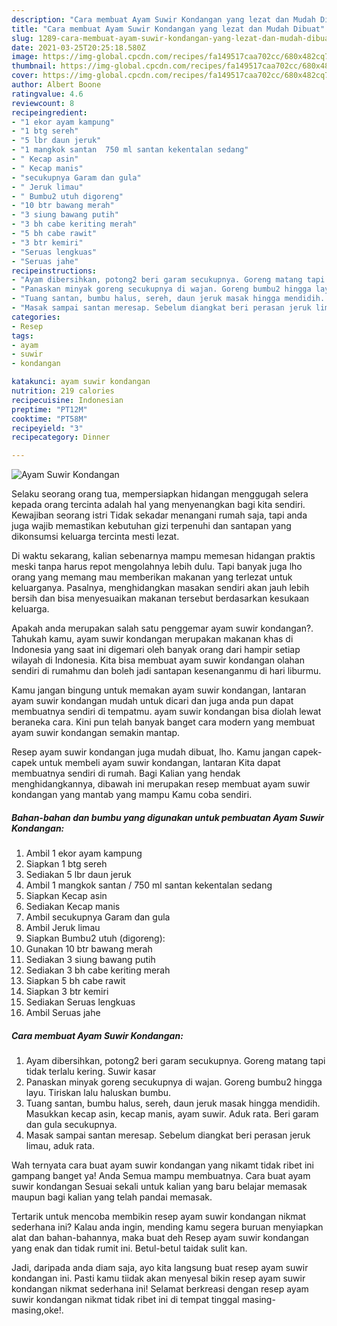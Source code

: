 ```yaml
---
description: "Cara membuat Ayam Suwir Kondangan yang lezat dan Mudah Dibuat"
title: "Cara membuat Ayam Suwir Kondangan yang lezat dan Mudah Dibuat"
slug: 1289-cara-membuat-ayam-suwir-kondangan-yang-lezat-dan-mudah-dibuat
date: 2021-03-25T20:25:18.580Z
image: https://img-global.cpcdn.com/recipes/fa149517caa702cc/680x482cq70/ayam-suwir-kondangan-foto-resep-utama.jpg
thumbnail: https://img-global.cpcdn.com/recipes/fa149517caa702cc/680x482cq70/ayam-suwir-kondangan-foto-resep-utama.jpg
cover: https://img-global.cpcdn.com/recipes/fa149517caa702cc/680x482cq70/ayam-suwir-kondangan-foto-resep-utama.jpg
author: Albert Boone
ratingvalue: 4.6
reviewcount: 8
recipeingredient:
- "1 ekor ayam kampung"
- "1 btg sereh"
- "5 lbr daun jeruk"
- "1 mangkok santan  750 ml santan kekentalan sedang"
- " Kecap asin"
- " Kecap manis"
- "secukupnya Garam dan gula"
- " Jeruk limau"
- " Bumbu2 utuh digoreng"
- "10 btr bawang merah"
- "3 siung bawang putih"
- "3 bh cabe keriting merah"
- "5 bh cabe rawit"
- "3 btr kemiri"
- "Seruas lengkuas"
- "Seruas jahe"
recipeinstructions:
- "Ayam dibersihkan, potong2 beri garam secukupnya. Goreng matang tapi tidak terlalu kering. Suwir kasar"
- "Panaskan minyak goreng secukupnya di wajan. Goreng bumbu2 hingga layu. Tiriskan lalu haluskan bumbu."
- "Tuang santan, bumbu halus, sereh, daun jeruk masak hingga mendidih. Masukkan kecap asin, kecap manis, ayam suwir. Aduk rata. Beri garam dan gula secukupnya."
- "Masak sampai santan meresap. Sebelum diangkat beri perasan jeruk limau, aduk rata."
categories:
- Resep
tags:
- ayam
- suwir
- kondangan

katakunci: ayam suwir kondangan 
nutrition: 219 calories
recipecuisine: Indonesian
preptime: "PT12M"
cooktime: "PT58M"
recipeyield: "3"
recipecategory: Dinner

---
```



![Ayam Suwir Kondangan](https://img-global.cpcdn.com/recipes/fa149517caa702cc/680x482cq70/ayam-suwir-kondangan-foto-resep-utama.jpg)

Selaku seorang orang tua, mempersiapkan hidangan menggugah selera kepada orang tercinta adalah hal yang menyenangkan bagi kita sendiri. Kewajiban seorang istri Tidak sekadar menangani rumah saja, tapi anda juga wajib memastikan kebutuhan gizi terpenuhi dan santapan yang dikonsumsi keluarga tercinta mesti lezat.

Di waktu  sekarang, kalian sebenarnya mampu memesan hidangan praktis meski tanpa harus repot mengolahnya lebih dulu. Tapi banyak juga lho orang yang memang mau memberikan makanan yang terlezat untuk keluarganya. Pasalnya, menghidangkan masakan sendiri akan jauh lebih bersih dan bisa menyesuaikan makanan tersebut berdasarkan kesukaan keluarga. 



Apakah anda merupakan salah satu penggemar ayam suwir kondangan?. Tahukah kamu, ayam suwir kondangan merupakan makanan khas di Indonesia yang saat ini digemari oleh banyak orang dari hampir setiap wilayah di Indonesia. Kita bisa membuat ayam suwir kondangan olahan sendiri di rumahmu dan boleh jadi santapan kesenanganmu di hari liburmu.

Kamu jangan bingung untuk memakan ayam suwir kondangan, lantaran ayam suwir kondangan mudah untuk dicari dan juga anda pun dapat membuatnya sendiri di tempatmu. ayam suwir kondangan bisa diolah lewat beraneka cara. Kini pun telah banyak banget cara modern yang membuat ayam suwir kondangan semakin mantap.

Resep ayam suwir kondangan juga mudah dibuat, lho. Kamu jangan capek-capek untuk membeli ayam suwir kondangan, lantaran Kita dapat membuatnya sendiri di rumah. Bagi Kalian yang hendak menghidangkannya, dibawah ini merupakan resep membuat ayam suwir kondangan yang mantab yang mampu Kamu coba sendiri.

<!--inarticleads1-->

##### Bahan-bahan dan bumbu yang digunakan untuk pembuatan Ayam Suwir Kondangan:

1. Ambil 1 ekor ayam kampung
1. Siapkan 1 btg sereh
1. Sediakan 5 lbr daun jeruk
1. Ambil 1 mangkok santan / 750 ml santan kekentalan sedang
1. Siapkan  Kecap asin
1. Sediakan  Kecap manis
1. Ambil secukupnya Garam dan gula
1. Ambil  Jeruk limau
1. Siapkan  Bumbu2 utuh (digoreng):
1. Gunakan 10 btr bawang merah
1. Sediakan 3 siung bawang putih
1. Sediakan 3 bh cabe keriting merah
1. Siapkan 5 bh cabe rawit
1. Siapkan 3 btr kemiri
1. Sediakan Seruas lengkuas
1. Ambil Seruas jahe




<!--inarticleads2-->

##### Cara membuat Ayam Suwir Kondangan:

1. Ayam dibersihkan, potong2 beri garam secukupnya. Goreng matang tapi tidak terlalu kering. Suwir kasar
1. Panaskan minyak goreng secukupnya di wajan. Goreng bumbu2 hingga layu. Tiriskan lalu haluskan bumbu.
1. Tuang santan, bumbu halus, sereh, daun jeruk masak hingga mendidih. Masukkan kecap asin, kecap manis, ayam suwir. Aduk rata. Beri garam dan gula secukupnya.
1. Masak sampai santan meresap. Sebelum diangkat beri perasan jeruk limau, aduk rata.




Wah ternyata cara buat ayam suwir kondangan yang nikamt tidak ribet ini gampang banget ya! Anda Semua mampu membuatnya. Cara buat ayam suwir kondangan Sesuai sekali untuk kalian yang baru belajar memasak maupun bagi kalian yang telah pandai memasak.

Tertarik untuk mencoba membikin resep ayam suwir kondangan nikmat sederhana ini? Kalau anda ingin, mending kamu segera buruan menyiapkan alat dan bahan-bahannya, maka buat deh Resep ayam suwir kondangan yang enak dan tidak rumit ini. Betul-betul taidak sulit kan. 

Jadi, daripada anda diam saja, ayo kita langsung buat resep ayam suwir kondangan ini. Pasti kamu tiidak akan menyesal bikin resep ayam suwir kondangan nikmat sederhana ini! Selamat berkreasi dengan resep ayam suwir kondangan nikmat tidak ribet ini di tempat tinggal masing-masing,oke!.


